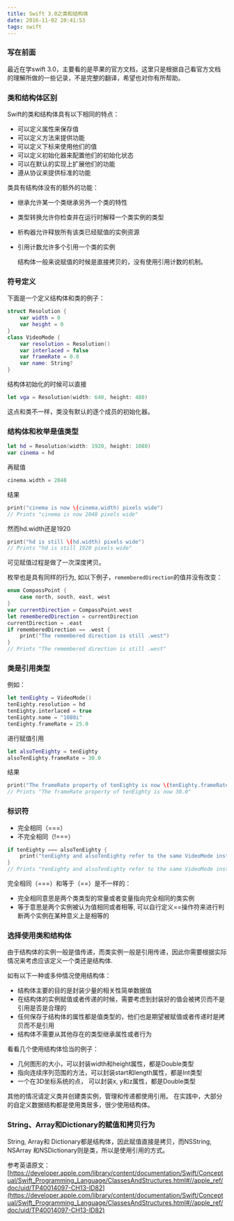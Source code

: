 ```yaml
---
title: Swift 3.0之类和结构体
date: 2016-11-02 20:41:53
tags: swift
---
```


### 写在前面

最近在学swift 3.0，主要看的是苹果的官方文档，这里只是根据自己看官方文档的理解所做的一些记录，不是完整的翻译，希望也对你有所帮助。

### 类和结构体区别

Swift的类和结构体具有以下相同的特点：

* 可以定义属性来保存值
* 可以定义方法来提供功能
* 可以定义下标来使用他们的值
* 可以定义初始化器来配置他们的初始化状态
* 可以在默认的实现上扩展他们的功能
* 遵从协议来提供标准的功能

<!-- more -->

类具有结构体没有的额外的功能：

* 继承允许某一个类继承另外一个类的特性
* 类型转换允许你检查并在运行时解释一个类实例的类型
* 析构器允许释放所有该类已经赋值的实例资源
* 引用计数允许多个引用一个类的实例

	结构体一般来说赋值的时候是直接拷贝的，没有使用引用计数的机制。

### 符号定义

下面是一个定义结构体和类的例子：

```swift
struct Resolution {
    var width = 0
    var height = 0
}
class VideoMode {
    var resolution = Resolution()
    var interlaced = false
    var frameRate = 0.0
    var name: String?
}
```

结构体初始化的时候可以直接

```swift
let vga = Resolution(width: 640, height: 480)
```

这点和类不一样，类没有默认的逐个成员的初始化器。

### 结构体和枚举是值类型

```swift
let hd = Resolution(width: 1920, height: 1080)
var cinema = hd
```

再赋值

```swift
cinema.width = 2048
```

结果

```swift
print("cinema is now \(cinema.width) pixels wide")
// Prints "cinema is now 2048 pixels wide"
```

然而hd.width还是1920

```swift
print("hd is still \(hd.width) pixels wide")
// Prints "hd is still 1920 pixels wide"
```

可见赋值过程是做了一次深度拷贝。

枚举也是具有同样的行为, 如以下例子，`rememberedDirection`的值并没有改变：

```swift
enum CompassPoint {
    case north, south, east, west
}
var currentDirection = CompassPoint.west
let rememberedDirection = currentDirection
currentDirection = .east
if rememberedDirection == .west {
    print("The remembered direction is still .west")
}
// Prints "The remembered direction is still .west"
```

### 类是引用类型

例如：

```swift
let tenEighty = VideoMode()
tenEighty.resolution = hd
tenEighty.interlaced = true
tenEighty.name = "1080i"
tenEighty.frameRate = 25.0
```

进行赋值引用

```swift
let alsoTenEighty = tenEighty
alsoTenEighty.frameRate = 30.0
```

结果

```swift
print("The frameRate property of tenEighty is now \(tenEighty.frameRate)")
// Prints "The frameRate property of tenEighty is now 30.0"
```

### 标识符

* 完全相同（===）
* 不完全相同（!===）

```swift
if tenEighty === alsoTenEighty {
    print("tenEighty and alsoTenEighty refer to the same VideoMode instance.")
}
// Prints "tenEighty and alsoTenEighty refer to the same VideoMode instance."
```

完全相同（===）和等于（==）是不一样的：

* 完全相同意思是两个类类型的常量或者变量指向完全相同的类实例
* 等于意思是两个实例被认为值相同或者相等, 可以自行定义==操作符来进行判断两个实例在某种意义上是相等的

### 选择使用类和结构体

由于结构体的实例一般是值传递，而类实例一般是引用传递，因此你需要根据实际情况来考虑应该定义一个类还是结构体.

如有以下一种或多仲情况使用结构体：

* 结构体主要的目的是封装少量的相关性简单数据值
* 在结构体的实例赋值或者传递的时候，需要考虑到封装好的值会被拷贝而不是引用是否是合理的
* 任何保存于结构体的属性都是值类型的，他们也是期望被赋值或者传递时是拷贝而不是引用
* 结构体不需要从其他存在的类型继承属性或者行为

看看几个使用结构体恰当的例子：

* 几何图形的大小，可以封装width和height属性，都是Double类型
* 指向连续序列范围的方法，可以封装start和length属性，都是Int类型
* 一个在3D坐标系统的点， 可以封装x, y和z属性，都是Double类型

其他的情况请定义类并创建类实例，管理和传递都使用引用。
在实践中，大部分的自定义数据结构都是使用类居多，很少使用结构体。


### String、Array和Dictionary的赋值和拷贝行为

String, Array和 Dictionary都是结构体，因此赋值直接是拷贝，而NSString, NSArray 和NSDictionary则是类，所以是使用引用的方式。

参考英语原文：
[https://developer.apple.com/library/content/documentation/Swift/Conceptual/Swift_Programming_Language/ClassesAndStructures.html#//apple_ref/doc/uid/TP40014097-CH13-ID82](https://developer.apple.com/library/content/documentation/Swift/Conceptual/Swift_Programming_Language/ClassesAndStructures.html#//apple_ref/doc/uid/TP40014097-CH13-ID82)